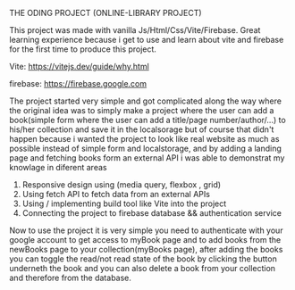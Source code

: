 THE ODING PROJECT (ONLINE-LIBRARY PROJECT)

This project was made with vanilla Js/Html/Css/Vite/Firebase.
Great learning experience because i get to use and learn about vite and firebase for the first time to produce this project.

Vite: https://vitejs.dev/guide/why.html

firebase: https://firebase.google.com

The project started very simple and got complicated along the way where the original idea was to simply make a project where the user can add a book(simple form where the user can add a title/page number/author/...) to his/her collection and save it in the localsorage but of course that didn't happen because i wanted the project to look like real website as much as possible instead of simple form and localstorage, and by adding a landing page and fetching books form an external API i was able to demonstrat my knowlage in diferent areas

1. Responsive design using (media query, flexbox , grid)
2. Using fetch API to fetch data from an external APIs
3. Using / implementing build tool like Vite into the project
4. Connecting the project to firebase database && authentication service

Now to use the project it is very simple you need to authenticate with your google account to get access to myBook page and to add books from the newBooks page to your collection(myBooks page), after adding the books you can toggle the read/not read state of the book by clicking the button underneth the book and you can also delete a book from your collection and therefore from the database.
